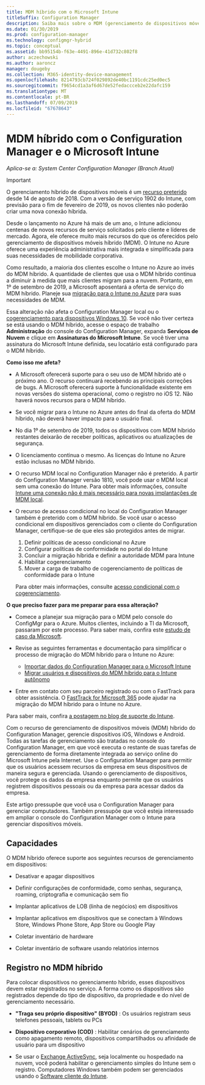 ```yaml
---
title: MDM híbrido com o Microsoft Intune
titleSuffix: Configuration Manager
description: Saiba mais sobre o MDM (gerenciamento de dispositivos móveis) híbrido com o Configuration Manager e o Microsoft Intune.
ms.date: 01/30/2019
ms.prod: configuration-manager
ms.technology: configmgr-hybrid
ms.topic: conceptual
ms.assetid: bb95154b-f63e-4491-896e-41d732c802f8
author: aczechowski
ms.author: aaroncz
manager: dougeby
ms.collection: M365-identity-device-management
ms.openlocfilehash: 8214793cb724f029892de40bc1191cdc25ed0ec5
ms.sourcegitcommit: f9654cd1a3af6d67de52fedaccceb2e22dafc159
ms.translationtype: MT
ms.contentlocale: pt-BR
ms.lasthandoff: 07/09/2019
ms.locfileid: "67678643"
---
```

# <a name="hybrid-mdm-with-configuration-manager-and-microsoft-intune"></a>MDM híbrido com o Configuration Manager e o Microsoft Intune

*Aplica-se a: System Center Configuration Manager (Branch Atual)*

> [!Important]  
> O gerenciamento híbrido de dispositivos móveis é um [recurso preterido](/sccm/core/plan-design/changes/deprecated/removed-and-deprecated-cmfeatures) desde 14 de agosto de 2018. Com a versão de serviço 1902 do Intune, com previsão para o fim de fevereiro de 2019, os novos clientes não poderão criar uma nova conexão híbrida. 
> <!--Intune feature 2683117-->  
> Desde o lançamento no Azure há mais de um ano, o Intune adicionou centenas de novos recursos de serviço solicitados pelo cliente e líderes de mercado. Agora, ele oferece muito mais recursos do que os oferecidos pelo gerenciamento de dispositivos móveis híbrido (MDM). O Intune no Azure oferece uma experiência administrativa mais integrada e simplificada para suas necessidades de mobilidade corporativa.
> 
> Como resultado, a maioria dos clientes escolhe o Intune no Azure ao invés do MDM híbrido. A quantidade de clientes que usa o MDM híbrido continua a diminuir à medida que mais clientes migram para a nuvem. Portanto, em 1º de setembro de 2019, a Microsoft aposentará a oferta de serviço do MDM híbrido. Planeje sua [migração para o Intune no Azure](/sccm/mdm/deploy-use/migrate-hybridmdm-to-intunesa) para suas necessidades de MDM. 
> 
> Essa alteração não afeta o Configuration Manager local ou o [cogerenciamento para dispositivos Windows 10](/sccm/comanage/overview). Se você não tiver certeza se está usando o MDM híbrido, acesse o espaço de trabalho **Administração** do console do Configuration Manager, expanda **Serviços de Nuvem** e clique em **Assinaturas do Microsoft Intune**. Se você tiver uma assinatura do Microsoft Intune definida, seu locatário está configurado para o MDM híbrido.
> 
> **Como isso me afeta?**
> 
> - A Microsoft oferecerá suporte para o seu uso de MDM híbrido até o próximo ano. O recurso continuará recebendo as principais correções de bugs. A Microsoft oferecerá suporte à funcionalidade existente em novas versões do sistema operacional, como o registro no iOS 12. Não haverá novos recursos para o MDM híbrido.  
> 
> - Se você migrar para o Intune no Azure antes do final da oferta do MDM híbrido, não deverá haver impacto para o usuário final.  
> 
> - No dia 1º de setembro de 2019, todos os dispositivos com MDM híbrido restantes deixarão de receber políticas, aplicativos ou atualizações de segurança.  
> 
> - O licenciamento continua o mesmo. As licenças do Intune no Azure estão inclusas no MDM híbrido.  
> 
> - O recurso MDM local no Configuration Manager não é preterido. A partir do Configuration Manager versão 1810, você pode usar o MDM local sem uma conexão do Intune. Para obter mais informações, consulte [Intune uma conexão não é mais necessário para novas implantações de MDM local](/sccm/core/plan-design/changes/whats-new-in-version-1810#bkmk_opmdm). 
> 
> - O recurso de acesso condicional no local do Configuration Manager também é preterido com o MDM híbrido. Se você usar o acesso condicional em dispositivos gerenciados com o cliente do Configuration Manager, certifique-se de que eles são protegidos antes de migrar. 
>     1. Definir políticas de acesso condicional no Azure
>     2. Configurar políticas de conformidade no portal do Intune 
>     3. Concluir a migração híbrida e definir a autoridade MDM para Intune
>     4. Habilitar cogerenciamento
>     5. Mover a carga de trabalho de cogerenciamento de políticas de conformidade para o Intune 
>
>     Para obter mais informações, consulte [acesso condicional com o cogerenciamento](https://docs.microsoft.com/sccm/comanage/quickstart-conditional-access). 
> 
> **O que preciso fazer para me preparar para essa alteração?**
> 
> - Comece a planejar sua migração para o MDM pelo console do ConfigMgr para o Azure. Muitos clientes, incluindo a TI da Microsoft, passaram por este processo. Para saber mais, confira este [estudo de caso da Microsoft](https://aka.ms/Intune_MSFT).  
> 
> - Revise as seguintes ferramentas e documentação para simplificar o processo de migração do MDM híbrido para o Intune no Azure:  
>     - [Importar dados do Configuration Manager para o Microsoft Intune](/sccm/mdm/deploy-use/migrate-import-data)  
>     - [Migrar usuários e dispositivos do MDM híbrido para o Intune autônomo](/sccm/mdm/deploy-use/migrate-hybridmdm-to-intunesa)  
> 
> - Entre em contato com seu parceiro registrado ou com o FastTrack para obter assistência. O [FastTrack for Microsoft 365](https://aka.ms/hybrid_fasttrack) pode ajudar na migração do MDM híbrido para o Intune no Azure. 
> 
> Para saber mais, confira [a postagem no blog de suporte do Intune](https://aka.ms/hybrid_notification).



Com o recurso de gerenciamento de dispositivos móveis (MDM) híbrido do Configuration Manager, gerencie dispositivos iOS, Windows e Android. Todas as tarefas de gerenciamento são tratadas no console do Configuration Manager, em que você executa o restante de suas tarefas de gerenciamento de forma diretamente integrada ao serviço online do Microsoft Intune pela Internet. Use o Configuration Manager para permitir que os usuários acessem recursos da empresa em seus dispositivos de maneira segura e gerenciada. Usando o gerenciamento de dispositivos, você protege os dados da empresa enquanto permite que os usuários registrem dispositivos pessoais ou da empresa para acessar dados da empresa. 

Este artigo pressupõe que você usa o Configuration Manager para gerenciar computadores. Também pressupõe que você esteja interessado em ampliar o console do Configuration Manager com o Intune para gerenciar dispositivos móveis. 



## <a name="capabilities"></a>Capacidades

O MDM híbrido oferece suporte aos seguintes recursos de gerenciamento em dispositivos:

-   Desativar e apagar dispositivos  

-   Definir configurações de conformidade, como senhas, segurança, roaming, criptografia e comunicação sem fio  

-   Implantar aplicativos de LOB (linha de negócios) em dispositivos  

-   Implantar aplicativos em dispositivos que se conectam à Windows Store, Windows Phone Store, App Store ou Google Play  

-   Coletar inventário de hardware  

-   Coletar inventário de software usando relatórios internos  



## <a name="hybrid-mdm-enrollment"></a>Registro no MDM híbrido

Para colocar dispositivos no gerenciamento híbrido, esses dispositivos devem estar registrados no serviço. A forma como os dispositivos são registrados depende do tipo de dispositivo, da propriedade e do nível de gerenciamento necessário.

- **"Traga seu próprio dispositivo" (BYOD)** : Os usuários registram seus telefones pessoais, tablets ou PCs  

- **Dispositivo corporativo (COD)** : Habilitar cenários de gerenciamento como apagamento remoto, dispositivos compartilhados ou afinidade de usuário para um dispositivo  

- Se usar o [Exchange ActiveSync](/sccm/mdm/plan-design/device-enrollment-methods#mobile-device-management-with-exchange-activesync-and-configuration-manager), seja localmente ou hospedado na nuvem, você poderá habilitar o gerenciamento simples do Intune sem o registro. Computadores Windows também podem ser gerenciados usando o [Software cliente do Intune](/intune/deploy-use/manage-windows-pcs-with-microsoft-intune).
